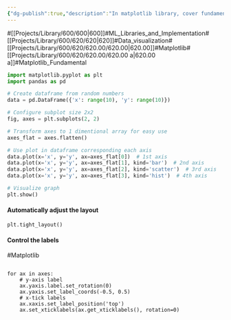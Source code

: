 ```yaml
---
{"dg-publish":true,"description":"In matplotlib library, cover fundamental like concep","permalink":"/projects/library/600/620/620-00/620-00-a/","dgPassFrontmatter":true,"noteIcon":"0","created":"2024-02-14T09:48:31.334+09:00","updated":"2024-04-05T18:42:46.600+09:00"}
---
```


#[[Projects/Library/600/600\|600]]#ML_Libraries_and_Implementation#[[Projects/Library/600/620/620\|620]]#Data_visualization#[[Projects/Library/600/620/620.00/620.00\|620.00]]#Matplotlib#[[Projects/Library/600/620/620.00/620.00 a\|620.00 a]]#Matplotlib_Fundamental








```py
import matplotlib.pyplot as plt
import pandas as pd

# Create dataframe from random numbers
data = pd.DataFrame({'x': range(10), 'y': range(10)})

# Configure subplot size 2x2
fig, axes = plt.subplots(2, 2)

# Transform axes to 1 dimentional array for easy use
axes_flat = axes.flatten()

# Use plot in dataframe corresponding each axis
data.plot(x='x', y='y', ax=axes_flat[0])  # 1st axis
data.plot(x='x', y='y', ax=axes_flat[1], kind='bar')  # 2nd axis
data.plot(x='x', y='y', ax=axes_flat[2], kind='scatter')  # 3rd axis
data.plot(x='x', y='y', ax=axes_flat[3], kind='hist')  # 4th axis

# Visualize graph
plt.show()

```



#### Automatically adjust the layout
`plt.tight_layout()`


#### Control the labels
#Matplotlib
```

for ax in axes:
    # y-axis label
    ax.yaxis.label.set_rotation(0)
    ax.yaxis.set_label_coords(-0.5, 0.5)
    # x-tick labels
    ax.xaxis.set_label_position('top')
    ax.set_xticklabels(ax.get_xticklabels(), rotation=0)
```